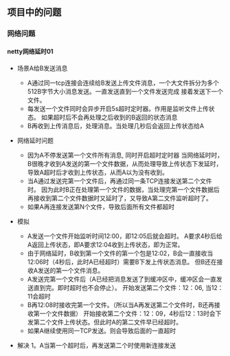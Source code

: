 ## 项目中的问题


### 网络问题

#### netty网络延时01
 * 场景A给B发送消息
   + A通过同一tcp连接会连续给B发送上传文件消息，一个大文件拆分为多个512B字节大小消息发送。一直发送直到一个文件发送完成
   接着发送下一个文件。
   + 每发送一个文件同时会异步开启5s超时定时器。作用是监听文件上传状态。
   如果超时后不会再处理之后收到的B返回的状态消息
   + B再收到上传消息后，处理消息。当处理几秒后会返回上传状态给A
   
 * 网络延时问题
   + 因为A不停发送第一个文件所有消息, 同时开启超时定时器
   当网络延时时，B很晚才收到A发送的第一个文件数据，从而处理导致上传状态下发延时，导致A超时后才收到上传状态，从而A以为没有收到。
   + 当A通过发送完第一个文件后，再通过同一条TCP连接发送第二个文件时。
   因为此时B正在处理第一个文件的数据，当处理完第一个文件数据后再接收到第二个文件数据时又延时了，又导致A第二文件监听超时了。
   + 如果A再连接发送第N个文件，导致后面所有文件都超时
   
 * 模拟 
   + A发送一个文件开始监听时间12:00，即12:05后就会超时。
   A要求4秒后给A返回上传状态，即A要求12:04收到上传状态，即为正常。
   + 由于网络延时，B收到第一个文件的第一个包是12:02，B会一直接收当12:06时（4秒后，此时A已经超时）需要B下发上传状态消息。
   但B还在接收A发送的第一个文件消息。
   + A发送完第一个文件后（A已经把消息发送了到缓冲区中，缓冲区会一直发送直到完。即时超时也不会停止）。
   开始发送第二个文件：12：06, 当12：11会超时
   + B再12:08时接收完第一个文件。（所以当A再发送第二个文件时，B还再接收第一个文件数据）
   开始接收第二个文件：12：09，4秒后12：13时会下发第二个文件上传状态。但此时A的第二文件早已经超时。
   + 如果A继续使用同一TCP发送。则会导致后面的一直超时
 
 * 解决
   1。A当第一个超时后，再发送第二个时使用新连接发送
  